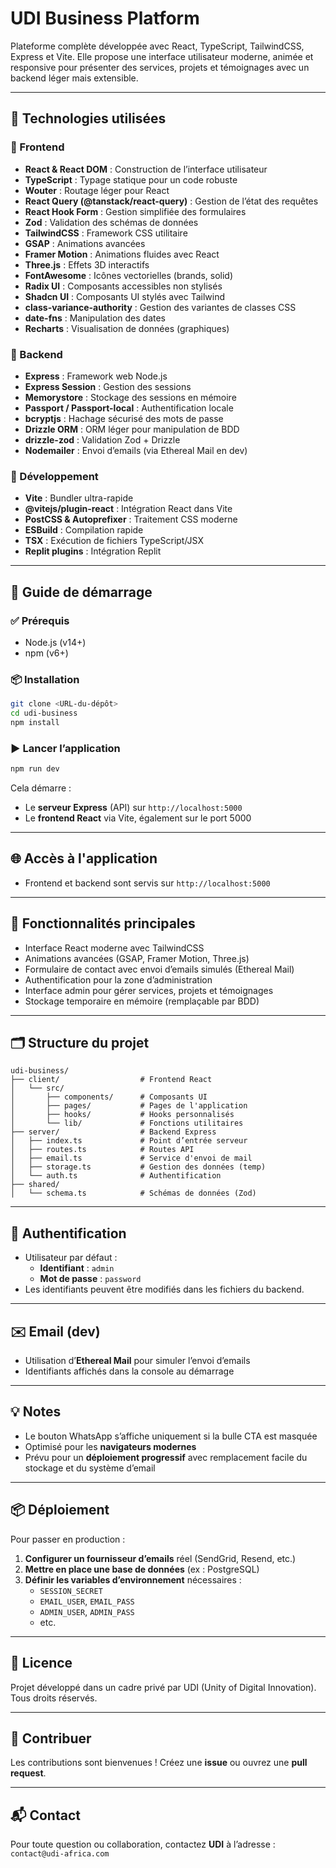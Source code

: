 # UDI Business Platform

Plateforme complète développée avec React, TypeScript, TailwindCSS, Express et Vite. Elle propose une interface utilisateur moderne, animée et responsive pour présenter des services, projets et témoignages avec un backend léger mais extensible.

---

## 🧰 Technologies utilisées

### 🔹 Frontend

- **React & React DOM** : Construction de l’interface utilisateur
- **TypeScript** : Typage statique pour un code robuste
- **Wouter** : Routage léger pour React
- **React Query (@tanstack/react-query)** : Gestion de l’état des requêtes
- **React Hook Form** : Gestion simplifiée des formulaires
- **Zod** : Validation des schémas de données
- **TailwindCSS** : Framework CSS utilitaire
- **GSAP** : Animations avancées
- **Framer Motion** : Animations fluides avec React
- **Three.js** : Effets 3D interactifs
- **FontAwesome** : Icônes vectorielles (brands, solid)
- **Radix UI** : Composants accessibles non stylisés
- **Shadcn UI** : Composants UI stylés avec Tailwind
- **class-variance-authority** : Gestion des variantes de classes CSS
- **date-fns** : Manipulation des dates
- **Recharts** : Visualisation de données (graphiques)

### 🔹 Backend

- **Express** : Framework web Node.js
- **Express Session** : Gestion des sessions
- **Memorystore** : Stockage des sessions en mémoire
- **Passport / Passport-local** : Authentification locale
- **bcryptjs** : Hachage sécurisé des mots de passe
- **Drizzle ORM** : ORM léger pour manipulation de BDD
- **drizzle-zod** : Validation Zod + Drizzle
- **Nodemailer** : Envoi d’emails (via Ethereal Mail en dev)

### 🔹 Développement

- **Vite** : Bundler ultra-rapide
- **@vitejs/plugin-react** : Intégration React dans Vite
- **PostCSS & Autoprefixer** : Traitement CSS moderne
- **ESBuild** : Compilation rapide
- **TSX** : Exécution de fichiers TypeScript/JSX
- **Replit plugins** : Intégration Replit

---

## 🚀 Guide de démarrage

### ✅ Prérequis

- Node.js (v14+)
- npm (v6+)

### 📦 Installation

```bash
git clone <URL-du-dépôt>
cd udi-business
npm install
```

### ▶️ Lancer l’application

```bash
npm run dev
```

Cela démarre :

- Le **serveur Express** (API) sur `http://localhost:5000`
- Le **frontend React** via Vite, également sur le port 5000

---

## 🌐 Accès à l'application

- Frontend et backend sont servis sur `http://localhost:5000`

---

## 🎯 Fonctionnalités principales

- Interface React moderne avec TailwindCSS
- Animations avancées (GSAP, Framer Motion, Three.js)
- Formulaire de contact avec envoi d’emails simulés (Ethereal Mail)
- Authentification pour la zone d’administration
- Interface admin pour gérer services, projets et témoignages
- Stockage temporaire en mémoire (remplaçable par BDD)

---

## 🗂️ Structure du projet

```
udi-business/
├── client/                  # Frontend React
│   └── src/
│       ├── components/      # Composants UI
│       ├── pages/           # Pages de l'application
│       ├── hooks/           # Hooks personnalisés
│       └── lib/             # Fonctions utilitaires
├── server/                  # Backend Express
│   ├── index.ts             # Point d’entrée serveur
│   ├── routes.ts            # Routes API
│   ├── email.ts             # Service d'envoi de mail
│   ├── storage.ts           # Gestion des données (temp)
│   └── auth.ts              # Authentification
├── shared/
│   └── schema.ts            # Schémas de données (Zod)
```

---

## 🔐 Authentification

- Utilisateur par défaut :
  - **Identifiant** : `admin`
  - **Mot de passe** : `password`
- Les identifiants peuvent être modifiés dans les fichiers du backend.

---

## ✉️ Email (dev)

- Utilisation d’**Ethereal Mail** pour simuler l’envoi d’emails
- Identifiants affichés dans la console au démarrage

---

## 💡 Notes

- Le bouton WhatsApp s’affiche uniquement si la bulle CTA est masquée
- Optimisé pour les **navigateurs modernes**
- Prévu pour un **déploiement progressif** avec remplacement facile du stockage et du système d’email

---

## 📦 Déploiement

Pour passer en production :

1. **Configurer un fournisseur d’emails** réel (SendGrid, Resend, etc.)
2. **Mettre en place une base de données** (ex : PostgreSQL)
3. **Définir les variables d’environnement** nécessaires :
   - `SESSION_SECRET`
   - `EMAIL_USER`, `EMAIL_PASS`
   - `ADMIN_USER`, `ADMIN_PASS`
   - etc.

---

## 📃 Licence

Projet développé dans un cadre privé par UDI (Unity of Digital Innovation). Tous droits réservés.

---

## 🤝 Contribuer

Les contributions sont bienvenues ! Créez une **issue** ou ouvrez une **pull request**.

---

## 📬 Contact

Pour toute question ou collaboration, contactez **UDI** à l’adresse : `contact@udi-africa.com` 
```
